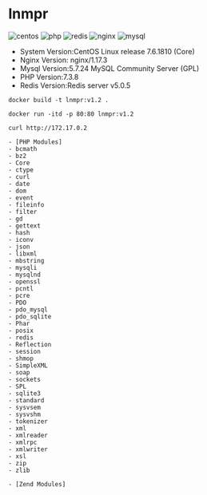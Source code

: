 # lnmpr
 ![centos](https://blog.centos.org/wp-content/uploads/2018/09/centos-logo-348x350-c.png "linux") ![php](http://pngimg.com/uploads/php/php_PNG50.png "php") ![redis](https://redis.io/images/redis-black.png "redis") ![nginx](http://nginx.org/nginx.png "nginx") ![mysql](https://www.mysql.com/common/logos/logo-mysql-170x115.png "mysql") 

- System Version:CentOS Linux release 7.6.1810 (Core)
- Nginx Version: nginx/1.17.3 
- Mysql Version:5.7.24 MySQL Community Server (GPL) 
- PHP Version:7.3.8
- Redis Version:Redis server v5.0.5

`docker build -t lnmpr:v1.2 .`

`docker run -itd -p 80:80 lnmpr:v1.2 `

`curl http://172.17.0.2`

```
- [PHP Modules]
- bcmath
- bz2
- Core
- ctype
- curl
- date
- dom
- event
- fileinfo
- filter
- gd
- gettext
- hash
- iconv
- json
- libxml
- mbstring
- mysqli
- mysqlnd
- openssl
- pcntl
- pcre
- PDO
- pdo_mysql
- pdo_sqlite
- Phar
- posix
- redis
- Reflection
- session
- shmop
- SimpleXML
- soap
- sockets
- SPL
- sqlite3
- standard
- sysvsem
- sysvshm
- tokenizer
- xml
- xmlreader
- xmlrpc
- xmlwriter
- xsl
- zip
- zlib

- [Zend Modules]
```
